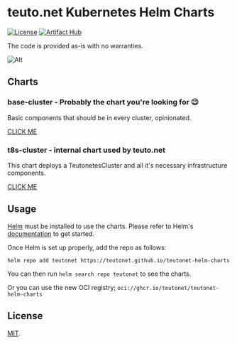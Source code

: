 # teuto.net Kubernetes Helm Charts

[![License](https://img.shields.io/badge/License-MIT-blue.svg)](https://opensource.org/licenses/MIT)
[![Artifact Hub](https://img.shields.io/endpoint?url=https://artifacthub.io/badge/repository/teuto-net)](https://artifacthub.io/packages/search?repo=teuto-net)

The code is provided as-is with no warranties.

![Alt](https://repobeats.axiom.co/api/embed/5c630a6ef0a76216b945e57a49c747e4ad9851f8.svg "Repobeats analytics image")

## Charts

### base-cluster - Probably the chart you're looking for 😉

Basic components that should be in every cluster, opinionated.

[CLICK ME](./charts/base-cluster)

### t8s-cluster - internal chart used by teuto.net

This chart deploys a TeutonetesCluster and all it's necessary infrastructure components.

[CLICK ME](./charts/t8s-cluster)

## Usage

[Helm](https://helm.sh) must be installed to use the charts.
Please refer to Helm's [documentation](https://helm.sh/docs/) to get started.

Once Helm is set up properly, add the repo as follows:

```console
helm repo add teutonet https://teutonet.github.io/teutonet-helm-charts
```

You can then run `helm search repo teutonet` to see the charts.

Or you can use the new OCI registry; `oci://ghcr.io/teutonet/teutonet-helm-charts`

## License

[MIT](https://github.com/teutonet/teutonet-helm-charts/blob/main/LICENSE).
